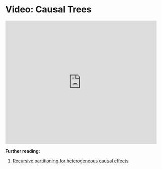 # Video: Causal Trees



<iframe  title="YouTube Causal trees" width="480" height="390" src="https://youtube.com/embed/bz3d2aZsBM4" frameborder="0" allowfullscreen></iframe>



**Further reading:**

1. [Recursive partitioning for heterogeneous causal effects](https://www.pnas.org/content/113/27/7353.short)
